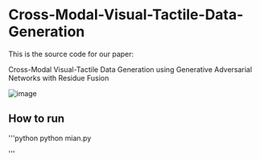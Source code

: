 # Cross-Modal-Visual-Tactile-Data-Generation
This is the source code for our paper: 

Cross-Modal Visual-Tactile Data Generation using Generative Adversarial Networks with Residue Fusion

![image](https://github.com/shaoyuca/Visual-Tactile-Data-Generation/blob/main/image-folder/teas.jpg)

## How to run

  '''python
    python mian.py

  '''
